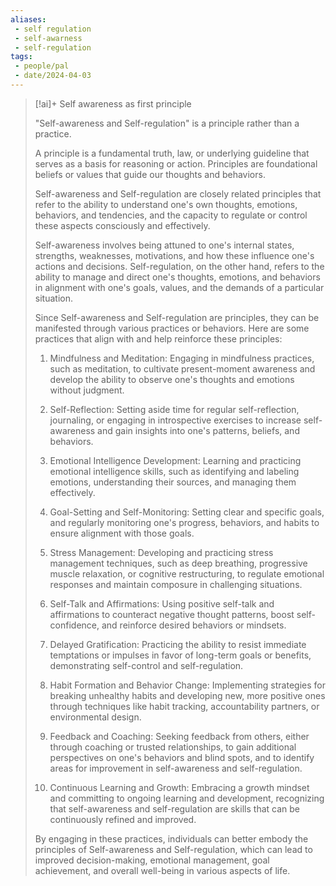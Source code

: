```yaml
---
aliases: 
 - self regulation 
 - self-awarness
 - self-regulation
tags:
 - people/pal
 - date/2024-04-03
---
```




> [!ai]+ Self awareness as first principle 
> 
> "Self-awareness and Self-regulation" is a principle rather than a practice.
> 
> A principle is a fundamental truth, law, or underlying guideline that serves as a basis for reasoning or action. Principles are foundational beliefs or values that guide our thoughts and behaviors.
> 
> Self-awareness and Self-regulation are closely related principles that refer to the ability to understand one's own thoughts, emotions, behaviors, and tendencies, and the capacity to regulate or control these aspects consciously and effectively.
> 
> Self-awareness involves being attuned to one's internal states, strengths, weaknesses, motivations, and how these influence one's actions and decisions. Self-regulation, on the other hand, refers to the ability to manage and direct one's thoughts, emotions, and behaviors in alignment with one's goals, values, and the demands of a particular situation.
> 
> Since Self-awareness and Self-regulation are principles, they can be manifested through various practices or behaviors. Here are some practices that align with and help reinforce these principles:
> 
> 1. Mindfulness and Meditation: Engaging in mindfulness practices, such as meditation, to cultivate present-moment awareness and develop the ability to observe one's thoughts and emotions without judgment.
> 
> 2. Self-Reflection: Setting aside time for regular self-reflection, journaling, or engaging in introspective exercises to increase self-awareness and gain insights into one's patterns, beliefs, and behaviors.
> 
> 3. Emotional Intelligence Development: Learning and practicing emotional intelligence skills, such as identifying and labeling emotions, understanding their sources, and managing them effectively.
> 
> 4. Goal-Setting and Self-Monitoring: Setting clear and specific goals, and regularly monitoring one's progress, behaviors, and habits to ensure alignment with those goals.
> 
> 5. Stress Management: Developing and practicing stress management techniques, such as deep breathing, progressive muscle relaxation, or cognitive restructuring, to regulate emotional responses and maintain composure in challenging situations.
> 
> 6. Self-Talk and Affirmations: Using positive self-talk and affirmations to counteract negative thought patterns, boost self-confidence, and reinforce desired behaviors or mindsets.
> 
> 7. Delayed Gratification: Practicing the ability to resist immediate temptations or impulses in favor of long-term goals or benefits, demonstrating self-control and self-regulation.
> 
> 8. Habit Formation and Behavior Change: Implementing strategies for breaking unhealthy habits and developing new, more positive ones through techniques like habit tracking, accountability partners, or environmental design.
> 
> 9. Feedback and Coaching: Seeking feedback from others, either through coaching or trusted relationships, to gain additional perspectives on one's behaviors and blind spots, and to identify areas for improvement in self-awareness and self-regulation.
> 
> 10. Continuous Learning and Growth: Embracing a growth mindset and committing to ongoing learning and development, recognizing that self-awareness and self-regulation are skills that can be continuously refined and improved.
> 
> By engaging in these practices, individuals can better embody the principles of Self-awareness and Self-regulation, which can lead to improved decision-making, emotional management, goal achievement, and overall well-being in various aspects of life.
